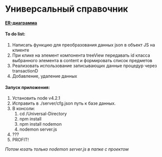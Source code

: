 # Универсальный справочник

#### [ER-диаграмма](../master/er-diagram.jpg)

#### To do list:
1. Написать функцию для преобразования данных json в объект JS на клиенте
2. При клике на элемент компонента treeView передавать id класса выбранного элемента в content и формировать список предметов
3. Реализовать использование записывающих данные процедур через transactionD
4. Добавление, удаление данных


#### Запуск приложения:
1. Установить node v4.2.1
2. Исправить в ./server/cfg.json путь к базе данных.
3. В консоли:
    1. cd /Universal-Directory
    2. npm install
    3. npm install nodemon
    4. nodemon server.js
3. ???
4. PROFIT!

*Потом юзать только nodemon server.js в папке с проектом*


